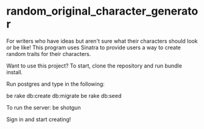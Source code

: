 random_original_character_generator
===================================

For writers who have ideas but aren't sure what their characters should look or be like!
This program uses Sinatra to provide users a way to create random traits for their characters.


Want to use this project?
To start, clone the repository and run bundle install.

Run postgres and type in the following:

be rake db:create db:migrate
be rake db:seed

To run the server:
be shotgun

Sign in and start creating!
